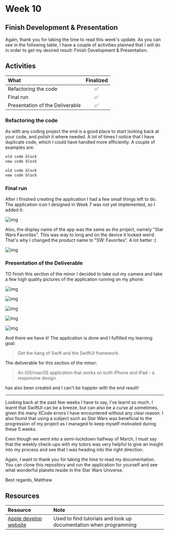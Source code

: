 # Week 10

## Finish Development & Presentation

Again, thank you for taking the time to read this week's update. As you can see in the following table, I have a couple of activities planned that I will do in order to get my desired result: Finish Development & Presentation.

## Activities

|What|Finalized|
|:---|:---:|
|Refactoring the code|✅|
|Final run|✅|
|Presentation of the Deliverable|✅|

### Refactoring the code

As with any coding project the end is a good place to start looking back at your code, and polish it where needed. A lot of times I notice that I have duplicate code, which I could have handled more efficiently. A couple of examples are:

```swift
old code block
new code block
```

```swift
old code block
new code block
```

### Final run

After I finished creating the application I had a few small things left to do. The application icon I designed in Week 7 was not yet implemented, so I added it:

![img](https://raw.githubusercontent.com/mwdossantos/kb-86/master/docs/images/appicon.png)

Also, the display name of the app was the same as the project, namely "Star Wars Favorites". This was way to long and on the device it looked weird. That's why I changed the *product* name to "SW: Favorites". A lot better :)

![img](https://raw.githubusercontent.com/mwdossantos/kb-86/master/docs/images/appname.png)

### Presentation of the Deliverable

TO finish this section of the minor I decided to take out my camera and take a few high quality pictures of the application running on my phone:

![img](https://raw.githubusercontent.com/mwdossantos/kb-86/master/docs/images/swpromo1.jpeg)

![img](https://raw.githubusercontent.com/mwdossantos/kb-86/master/docs/images/swpromo2.jpeg)

![img](https://raw.githubusercontent.com/mwdossantos/kb-86/master/docs/images/swpromo3.jpeg)

![img](https://raw.githubusercontent.com/mwdossantos/kb-86/master/docs/images/swpromo4.jpeg)

![img](https://raw.githubusercontent.com/mwdossantos/kb-86/master/docs/images/swpromo5.jpeg)

And there we have it! The application is done and I fulfilled my learning goal:

> Get the hang of Swift and the SwiftUI framework.

The deliverable for this section of the minor:

> An iOS/macOS application that works on both iPhone and iPad - a responsive design.

has also been created and I can't be happier with the end result!

---

Looking back at the past few weeks I have to say, I've learnt so much. I learnt that SwiftUI can be a breeze, but can also be a curse at sometimes, given the many XCode errors I have encountered without any clear reason. I also found that using a subject such as Star Wars was beneficial to the progression of my project as I managed to keep myself motivated during these 5 weeks.

Even though we went into a semi-lockdown halfway of March, I must say that the weekly check-ups with my tutors was very helpful to give an insight into my process and see that I was heading into the right direction.

Again, I want to thank you for taking the time to read my documentation. You can clone this repository and run the application for yourself and see what wonderful planets reside in the Star Wars Universe.

Best regards,
Matthew

## Resources

| Resource | Note |
| :--- | :--- |
| [Apple develop website](https://developer.apple.com/develop/) | Used to find tutorials and look up documentation when programming |

